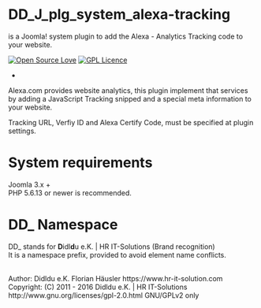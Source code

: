 # DD_J_plg_system_alexa-tracking
is a Joomla! system plugin to add the Alexa - Analytics Tracking code to your website.

[![Open Source Love](https://badges.frapsoft.com/os/v2/open-source.png?v=102)](https://github.com/ellerbrock/open-source-badge/) [![GPL Licence](https://badges.frapsoft.com/os/gpl/gpl.png?v=102)](https://opensource.org/licenses/GPL-2.0/)  

-
Alexa.com provides website analytics, this plugin implement that services                  <br>
by adding a JavaScript Tracking snipped and a special meta information to your website.

Tracking URL, Verfiy ID and Alexa Certify Code, must be specified at plugin settings.

# System requirements
Joomla 3.x +                                                                                <br>
PHP 5.6.13 or newer is recommended.

# DD_ Namespace
DD_ stands for  **D**idl**d**u e.K. | HR IT-Solutions (Brand recognition)                   <br>
It is a namespace prefix, provided to avoid element name conflicts.

<br>
Author: Didldu e.K. Florian Häusler https://www.hr-it-solution.com                          <br>
Copyright: (C) 2011 - 2016 Didldu e.K. | HR IT-Solutions                                    <br>
http://www.gnu.org/licenses/gpl-2.0.html GNU/GPLv2 only
